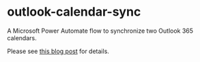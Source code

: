 # outlook-calendar-sync

A Microsoft Power Automate flow to synchronize two Outlook 365 calendars.

Please see [this blog post](https://www.augmentedmind.de/?p=2990) for details.
